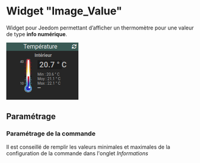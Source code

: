 # Widget "Image_Value"

Widget pour Jeedom permettant d’afficher un thermomètre pour une valeur de type **info numérique**.

![](../images/widget-thermometre-gauge.png)


## Paramétrage

### Paramétrage de la commande

Il est conseillé de remplir les valeurs minimales et maximales de la configuration de la commande dans l'onglet *Informations*

